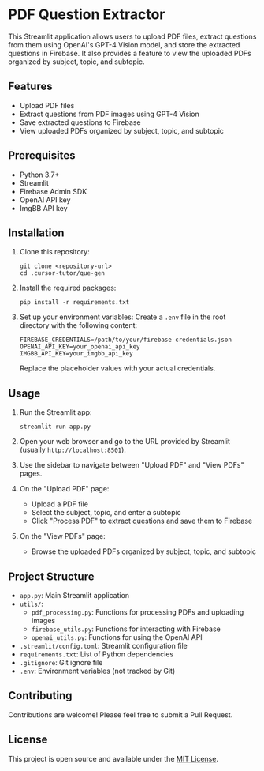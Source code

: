# PDF Question Extractor

This Streamlit application allows users to upload PDF files, extract questions from them using OpenAI's GPT-4 Vision model, and store the extracted questions in Firebase. It also provides a feature to view the uploaded PDFs organized by subject, topic, and subtopic.

## Features

- Upload PDF files
- Extract questions from PDF images using GPT-4 Vision
- Save extracted questions to Firebase
- View uploaded PDFs organized by subject, topic, and subtopic

## Prerequisites

- Python 3.7+
- Streamlit
- Firebase Admin SDK
- OpenAI API key
- ImgBB API key

## Installation

1. Clone this repository:
   ```
   git clone <repository-url>
   cd .cursor-tutor/que-gen
   ```

2. Install the required packages:
   ```
   pip install -r requirements.txt
   ```

3. Set up your environment variables:
   Create a `.env` file in the root directory with the following content:
   ```
   FIREBASE_CREDENTIALS=/path/to/your/firebase-credentials.json
   OPENAI_API_KEY=your_openai_api_key
   IMGBB_API_KEY=your_imgbb_api_key
   ```
   Replace the placeholder values with your actual credentials.

## Usage

1. Run the Streamlit app:
   ```
   streamlit run app.py
   ```

2. Open your web browser and go to the URL provided by Streamlit (usually `http://localhost:8501`).

3. Use the sidebar to navigate between "Upload PDF" and "View PDFs" pages.

4. On the "Upload PDF" page:
   - Upload a PDF file
   - Select the subject, topic, and enter a subtopic
   - Click "Process PDF" to extract questions and save them to Firebase

5. On the "View PDFs" page:
   - Browse the uploaded PDFs organized by subject, topic, and subtopic

## Project Structure

- `app.py`: Main Streamlit application
- `utils/`:
  - `pdf_processing.py`: Functions for processing PDFs and uploading images
  - `firebase_utils.py`: Functions for interacting with Firebase
  - `openai_utils.py`: Functions for using the OpenAI API
- `.streamlit/config.toml`: Streamlit configuration file
- `requirements.txt`: List of Python dependencies
- `.gitignore`: Git ignore file
- `.env`: Environment variables (not tracked by Git)

## Contributing

Contributions are welcome! Please feel free to submit a Pull Request.

## License

This project is open source and available under the [MIT License](LICENSE).
